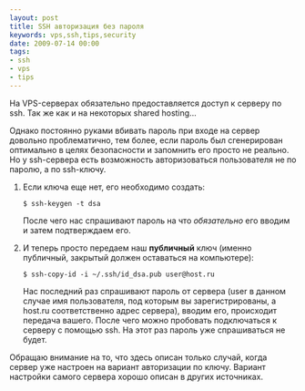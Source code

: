 ```yaml
---
layout: post
title: SSH авторизация без пароля
keywords: vps,ssh,tips,security
date: 2009-07-14 00:00
tags:
- ssh
- vps
- tips
---
```

На VPS-серверах обязательно предоставляется доступ к серверу по ssh. Так же как и на некоторых shared hosting...

Однако постоянно руками вбивать пароль при входе на сервер довольно проблематично, тем более, если пароль был сгенерирован оптимально в целях безопасности и запомнить его просто не реально. Но у ssh-сервера есть возможность авторизоваться пользователя не по паролю, а по ssh-ключу.

<ol>
	<li>Если ключа еще нет, его необходимо создать:
<pre><code>$ ssh-keygen -t dsa</code></pre>

После чего нас спрашивают пароль на что <em>обязательно</em> его вводим и затем подтверждаем его.</li>
	<li>И теперь просто передаем наш <strong>публичный</strong> ключ (именно публичный, закрытый должен оставаться на компьютере):
<pre><code>$ ssh-copy-id -i ~/.ssh/id_dsa.pub user@host.ru</code></pre>
Нас последний раз спрашивают пароль от сервера (user в данном случае имя пользователя, под которым вы зарегистрированы, а host.ru соответственно адрес сервера), вводим его, происходит передача вашего. После чего можно пробовать подключаться к серверу с помощью ssh. На этот раз пароль уже спрашиваться не будет.</li>
</ol>
Обращаю внимание на то, что здесь описан только случай, когда сервер уже настроен на вариант авторизации по ключу. Вариант настройки самого сервера хорошо описан в других источниках.
